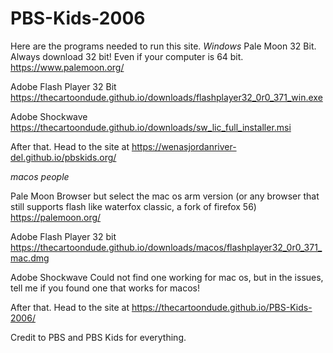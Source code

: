 # PBS-Kids-2006
Here are the programs needed to run this site.
_Windows_
Pale Moon 32 Bit. Always download 32 bit! Even if your computer is 64 bit.
https://www.palemoon.org/

Adobe Flash Player 32 Bit
https://thecartoondude.github.io/downloads/flashplayer32_0r0_371_win.exe

Adobe Shockwave
https://thecartoondude.github.io/downloads/sw_lic_full_installer.msi

After that. Head to the site at https://wenasjordanriver-del.github.io/pbskids.org/

_macos people_

Pale Moon Browser but select the mac os arm version (or any browser that still supports flash like waterfox classic, a fork of firefox 56)
https://palemoon.org/

Adobe Flash Player 32 bit
https://thecartoondude.github.io/downloads/macos/flashplayer32_0r0_371_mac.dmg

Adobe Shockwave 
Could not find one working for mac os, but in the issues, tell me if you found one that works for macos!

After that. Head to the site at https://thecartoondude.github.io/PBS-Kids-2006/

Credit to PBS and PBS Kids for everything.
